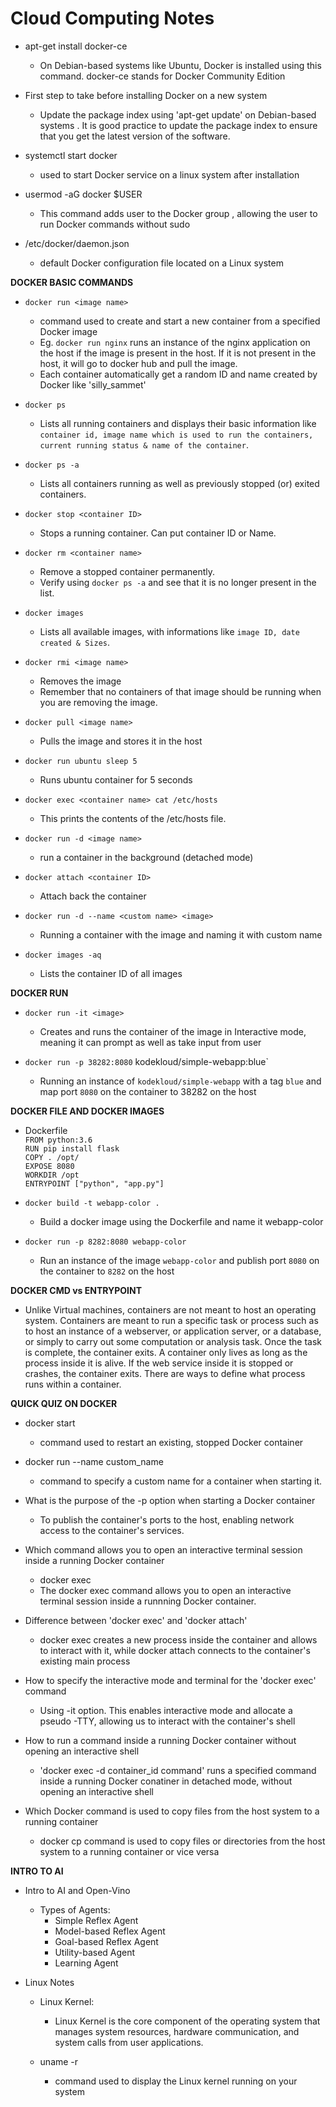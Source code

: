# Cloud Computing Notes

* apt-get install docker-ce 
  * On Debian-based systems like Ubuntu, Docker is installed using this command. docker-ce stands for Docker Community Edition

* First step to take before installing Docker on a new system
  * Update the package index using 'apt-get update' on Debian-based systems . It is good practice to update the package index to ensure that you get the latest version of the software.

* systemctl start docker
  * used to start Docker service on a linux system after installation

* usermod -aG docker $USER 
  * This command adds user to the Docker group , allowing the user to run Docker commands without sudo

* /etc/docker/daemon.json
  * default Docker configuration file located on a Linux system

**DOCKER BASIC COMMANDS**

* `docker run <image name>` 
  * command used to create and start a new container from a specified Docker image
  * Eg. `docker run nginx` runs an instance of the nginx application on the host if the image is present in the host. If it is not present in the host, it will go to docker hub and pull the image.
  * Each container automatically get a random ID and name created by Docker like 'silly_sammet'

* `docker ps`
  * Lists all running containers and displays their basic information like `container id, image name which is used to run the containers, current running status & name of the container`.

* `docker ps -a`
  * Lists all containers running as well as previously stopped (or) exited containers.

* `docker stop <container ID>` 
  * Stops a running container. Can put container ID or Name.

* `docker rm <container name>`
  * Remove a stopped container permanently.
  * Verify using `docker ps -a` and see that it is no longer present in the list.

* `docker images`
  * Lists all available images, with informations like `image ID, date created & Sizes`.

* `docker rmi <image name>`
  * Removes the image
  * Remember that no containers of that image should be running when you are removing the image.

* `docker pull <image name>`
  * Pulls the image and stores it in the host

* `docker run ubuntu sleep 5`
  * Runs ubuntu container for 5 seconds
* `docker exec <container name> cat /etc/hosts`
  * This prints the contents of the /etc/hosts file.

* `docker run -d <image name>`
  * run a container in the background (detached mode)
* `docker attach <container ID>`
  * Attach back the container

* `docker run -d --name <custom name> <image>`
  * Running a container with the image and naming it with custom name    

* `docker images -aq`
  * Lists the container ID of all images     

**DOCKER RUN**

* `docker run -it <image>`
  * Creates and runs the container of the image in Interactive mode, meaning it can prompt as well as take input from user

* `docker run -p 38282:8080` kodekloud/simple-webapp:blue`
  * Running an instance of `kodekloud/simple-webapp` with a tag `blue` and map port `8080` on the container to 38282 on the host

**DOCKER FILE AND DOCKER IMAGES**
* Dockerfile
  </br>
  `FROM python:3.6` </br>
  `RUN pip install flask` </br>
  `COPY . /opt/` </br>
  `EXPOSE 8080` </br>
  `WORKDIR /opt` </br>
  `ENTRYPOINT ["python", "app.py"]` </br>

* `docker build -t webapp-color .`
   * Build a docker image using the Dockerfile and name it webapp-color

* `docker run -p 8282:8080 webapp-color`
   * Run an instance of the image `webapp-color` and publish port `8080` on the container to `8282` on the host
 
**DOCKER CMD vs ENTRYPOINT**
* Unlike Virtual machines, containers are not meant to host an operating system. Containers are meant to run a specific task or process such as to host an instance of a webserver, or application server, or a database, or simply to carry out some computation or analysis task. Once the task is complete, the container exits. A container only lives as long as the process inside it is alive. If the web service inside it is stopped or crashes, the container exits. There are ways to define what process runs within a container. 
  







**QUICK QUIZ ON DOCKER**
* docker start
  * command used to restart an existing, stopped Docker container
   
* docker run --name custom_name
  * command to specify a custom name for a container when starting it.

* What is the purpose of the -p option when starting a Docker container
  * To publish the container's ports to the host, enabling network access to the container's services.

* Which command allows you to open an interactive terminal session inside a running Docker container
  * docker exec
  * The docker exec command allows you to open an interactive terminal session inside a runnning Docker container. 

* Difference between 'docker exec' and 'docker attach' 
  * docker exec creates a new process inside the container and allows to interact with it, while docker attach connects to the container's existing main process

* How to specify the interactive mode and terminal for the 'docker exec' command
  * Using -it option. This enables interactive mode and allocate a pseudo -TTY, allowing us to interact with the container's shell

* How to run a command inside a running Docker container without opening an interactive shell
  * 'docker exec -d container_id command' runs a specified command inside a running Docker conatiner in detached mode, without opening an interactive shell

* Which Docker command is used to copy files from the host system to a running container
  * docker cp command is used to copy files or directories from the host system to a running container or vice versa





**INTRO TO AI**

* Intro to AI and Open-Vino
  * Types of Agents:
    * Simple Reflex Agent
    * Model-based Reflex Agent
    * Goal-based Reflex Agent
    * Utility-based Agent
    * Learning Agent




* Linux Notes
  * Linux Kernel: 
    * Linux Kernel is the core component of the operating system that manages system resources, hardware communication, and system calls from user applications.

  * uname -r 
    * command used to display the Linux kernel running on your system 

